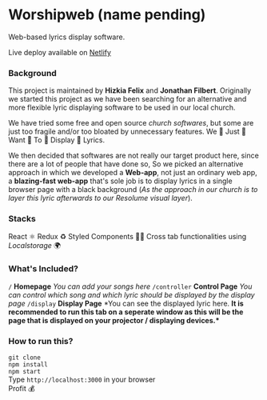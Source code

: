 # Worshipweb (name pending)

Web-based lyrics display software.

Live deploy available on [Netlify](https://worshipweb.netlify.com/)

### Background

This project is maintained by **Hizkia Felix** and **Jonathan Filbert**. Originally we started this project as we have been searching for an alternative and more flexible lyric displaying software to be used in our local church.

We have tried some free and open source _church softwares_, but some are just too fragile and/or too bloated by unnecessary features.
We 👏 Just 👏 Want 👏 To 👏 Display 👏 Lyrics.

We then decided that softwares are not really our target product here, since there are a lot of people that have done so, So we picked an alternative approach in which we developed a **Web-app**, not just an ordinary web app, a **blazing-fast web-app** that's sole job is to display lyrics in a single browser page with a black background (_As the approach in our church is to layer this lyric afterwards to our Resolume visual layer_).

### Stacks

React ⚛️
Redux ♻️
Styled Components 💅🏻
Cross tab functionalities using _Localstorage_ 🌍

### What's Included?

`/` **Homepage**
_You can add your songs here_
`/controller` **Control Page**
_You can control which song and which lyric should be displayed by the display page_
`/display` **Display Page**
\*You can see the displayed lyric here. **It is recommended to run this tab on a seperate window as this will be the page that is displayed on your projector / displaying devices.\***

### How to run this?

`git clone`<br/>
`npm install`<br/>
`npm start`<br/>
Type `http://localhost:3000` in your browser <br/>
Profit :moneybag:
